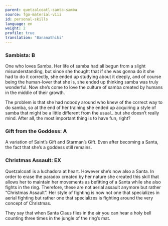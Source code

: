 ```yaml
---
parent: quetzalcoatl-santa-samba
source: fgo-material-viii
id: personal-skills
language: en
weight: 2
profile: true
translation: "BananaShiki"
---
```


### Sambista: B

One who loves Samba.
Her life of samba had all begun from a slight misunderstanding, but since she thought that if she was gonna do it she had to do it correctly, she ended up studying about it deeply, and of course being the human-lover that she is, she ended up thinking samba was truly wonderful.
Now she’s come to love the culture of samba created by humans in the middle of their growth.

The problem is that she had nobody around who knew of the correct way to do samba, so at the end of her training she ended up acquiring a style of samba that might be a little different from the usual…but she doesn’t really mind.
After all, the most important thing is to have fun, right?

### Gift from the Goddess: A

A variation of Saint’s Gift and Starman’s Gift.
Even after becoming a Santa, the fact that she’s a goddess still remains.

### Christmas Assault: EX

Quetzalcoatl is a luchadora at heart.
However she’s now also a Santa.
In order to erase the paradox created by her nature she created this skill that allows her to maintain her movements as befitting of a Santa while she also fights in the ring. Therefore, these are not aerial assault anymore but rather “Christmas Assault”.
Her style of fighting is now not one that specializes in aerial fighting but rather one that specializes is fighting around the very concept of Christmas.

They say that when Santa Claus flies in the air you can hear a holy bell counting three times in the jungle of the ring’s mat.
